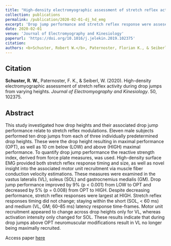 ```yaml
---
title: "High-density electromyographic assessment of stretch reflex activity during drop jumps from varying drop heights"
collection: publications
permalink: /publication/2020-02-01-dj_hd_emg
excerpt: 'Drop jump performance and stretch reflex response were assesed below, at, and above the drop height that produced maximal performance.'
date: 2020-02-01
venue: 'Journal of Electromyography and Kinesiology'
paperurl: 'https://doi.org/10.1016/j.jelekin.2019.102375'
citation: 
authors: <b>Schuster, Robert W.</b>, Paternoster, Florian K., & Seiberl, Wolfgang
---
```

## Citation 
**Schuster, R. W.**, Paternoster, F. K., & Seiberl, W. (2020). High-density electromyographic assessment of stretch reflex activity during drop jumps from varying heights. *Journal of Electromyography and Kinesiology*. 50, 102375.

## Abstract  
This study investigated how drop heights and their associated drop jump performance relate to stretch reflex modulations. Eleven male subjects performed ten drop jumps from each of three individually predetermined drop heights. These were the drop height resulting in maximal performance (OPT), as well as 10 cm below (LOW) and above (HIGH) maximal performance. To quantify drop jump performance the reactive strength index, derived from force plate measures, was used. High-density surface EMG provided both stretch reflex response timing and size, as well as novel insight into the associated motor unit recruitment via muscle fiber conduction velocity estimations. These measures were examined in the vastus lateralis (VL), soleus (SOL) and gastrocnemius medialis (GM).
Drop jump performance improved by 9% (p < 0.001) from LOW to OPT and decreased by 5% (p = 0.008) from OPT to HIGH. Despite decreasing performance, stretch reflex responses were largest at HIGH. Stretch reflex responses timing did not change; staying within the short (SOL, < 60 ms) and medium (VL, GM; 60–85 ms) latency response time-frames. Motor unit recruitment appeared to change across drop heights only for VL, whereas activation intensity only changed for SOL. These results indicate that during drop jumps above OPT neuromuscular modifications result in VL no longer being maximally recruited.  
  
  
Access paper [here](https://doi.org/10.1016/j.jelekin.2019.102375)
